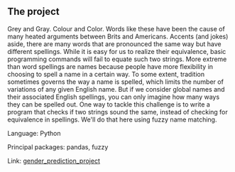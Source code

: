 ## The project

Grey and Gray. Colour and Color. Words like these have been the cause of many heated arguments between Brits and Americans. Accents (and jokes) aside, there are many words that are pronounced the same way but have different spellings. While it is easy for us to realize their equivalence, basic programming commands will fail to equate such two strings.
More extreme than word spellings are names because people have more flexibility in choosing to spell a name in a certain way. To some extent, tradition sometimes governs the way a name is spelled, which limits the number of variations of any given English name. But if we consider global names and their associated English spellings, you can only imagine how many ways they can be spelled out.
One way to tackle this challenge is to write a program that checks if two strings sound the same, instead of checking for equivalence in spellings. We'll do that here using fuzzy name matching.

Language: Python

Principal packages: pandas, fuzzy

Link: [gender_prediction_project](https://github.com/petoulemonde/petoulemonde.github.io/tree/main/docs/gender_prediction_project)
